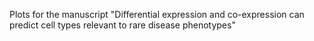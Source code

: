 Plots for the manuscript "Differential expression and co-expression can predict cell types relevant to rare disease phenotypes"